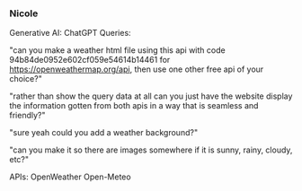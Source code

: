 ### Nicole
Generative AI: ChatGPT
Queries:

"can you make a weather html file using this api with code 94b84de0952e602cf059e54614b14461 for https://openweathermap.org/api, then use one other free api of your choice?"

"rather than show the query data at all can you just have the website display the information gotten from both apis in a way that is seamless and friendly?"

"sure yeah could you add a weather background?"

"can you make it so there are images somewhere if it is sunny, rainy, cloudy, etc?"

APIs:
OpenWeather
Open-Meteo
